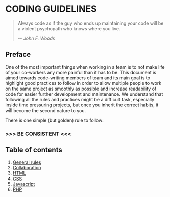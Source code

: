 # CODING GUIDELINES
> Always code as if the guy who ends up maintaining your code will be a violent psychopath who knows where you live.
>
> -- *John F. Woods*

## Preface

One of the most important things when working in a team is to not make life of your co-workers any more painful than it has to be. This document is aimed towards code-writing members of team and its main goal is to highlight good practices to follow in order to allow multiple people to work on the same project as smoothly as possible and increase readability of code for easier further development and maintenance. We understand that following all the rules and practices might be a difficult task, especially inside time pressuring projects, but once you inherit the correct habits, it will become the second nature to you.

There is one simple (but golden) rule to follow:
### >>> BE CONSISTENT <<< ###

## Table of contents

1. [General rules](sections/General.md)
1. [Collaboration](section/Collaboration.md)
1. [HTML](sections/HTML.md)
1. [CSS](sections/CSS.md)
1. [Javascript](sections/Javascript.md)
1. [PHP](section/PHP.md)

